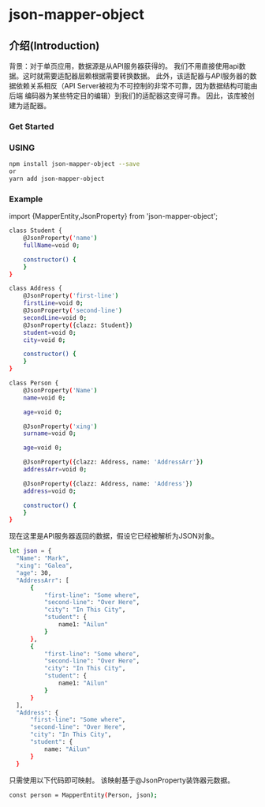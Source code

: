 # json-mapper-object

## 介绍(Introduction)
背景：对于单页应用，数据源是从API服务器获得的。 我们不用直接使用api数据。这时就需要适配器层赖根据需要转换数据。
     此外，该适配器与API服务器的数据依赖关系相反（API Server被视为不可控制的非常不可靠，因为数据结构可能由后端
     编码器为某些特定目的编辑）到我们的适配器这变得可靠。 因此，该库被创建为适配器。

### Get Started

### USING

```bash
npm install json-mapper-object --save
or
yarn add json-mapper-object
```

### Example
import {MapperEntity,JsonProperty} from 'json-mapper-object';

```bash
class Student {
    @JsonProperty('name')
    fullName=void 0;

    constructor() {
    }
}

class Address {
    @JsonProperty('first-line')
    firstLine=void 0;
    @JsonProperty('second-line')
    secondLine=void 0;
    @JsonProperty({clazz: Student})
    student=void 0;
    city=void 0;

    constructor() {
    }
}

class Person {
    @JsonProperty('Name')
    name=void 0;

    age=void 0;

    @JsonProperty('xing')
    surname=void 0;

    age=void 0;

    @JsonProperty({clazz: Address, name: 'AddressArr'})
    addressArr=void 0;

    @JsonProperty({clazz: Address, name: 'Address'})
    address=void 0;

    constructor() {
    }
}
```
现在这里是API服务器返回的数据，假设它已经被解析为JSON对象。
```bash
let json = {
  "Name": "Mark",
  "xing": "Galea",
  "age": 30,
  "AddressArr": [
      {
          "first-line": "Some where",
          "second-line": "Over Here",
          "city": "In This City",
          "student": {
              name1: "Ailun"
          }
      },
      {
          "first-line": "Some where",
          "second-line": "Over Here",
          "city": "In This City",
          "student": {
              name1: "Ailun"
          }
      }
  ],
  "Address": {
      "first-line": "Some where",
      "second-line": "Over Here",
      "city": "In This City",
      "student": {
          name: "Ailun"
      }
  }
```

  只需使用以下代码即可映射。 该映射基于@JsonProperty装饰器元数据。

 ```bash
 const person = MapperEntity(Person, json);
 ```
